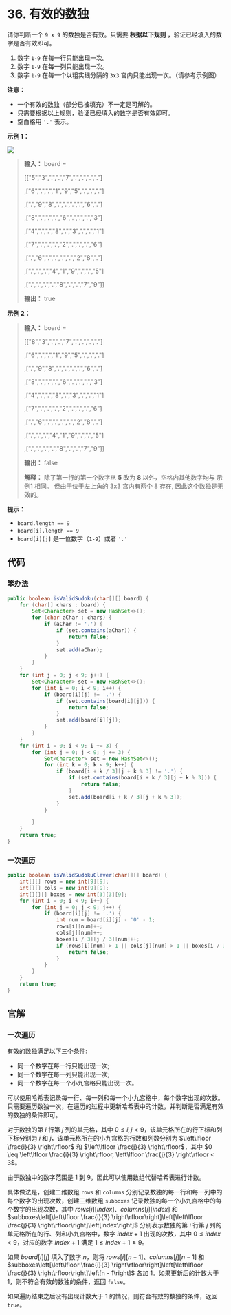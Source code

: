 # 36. 有效的数独

请你判断一个 `9 x 9` 的数独是否有效。只需要 **根据以下规则**  ，验证已经填入的数字是否有效即可。

1.  数字 `1-9` 在每一行只能出现一次。
2.  数字 `1-9` 在每一列只能出现一次。
3.  数字 `1-9` 在每一个以粗实线分隔的 `3x3` 宫内只能出现一次。（请参考示例图）

**注意：** 

*   一个有效的数独（部分已被填充）不一定是可解的。
*   只需要根据以上规则，验证已经填入的数字是否有效即可。
*   空白格用 `'.'` 表示。

**示例 1：** 

![](http://public.file.lvshuhuai.cn/images\250px-sudoku-by-l2g-20050714svg.png)
> **输入：** board = 
>
> \[\["5","3","\.","\.","7","\.","\.","\.","\."]
>
> ,\["6","\.","\.","1","9","5","\.","\.","\."]
>
> ,\["\.","9","8","\.","\.","\.","\.","6","\."]
>
> ,\["8","\.","\.","\.","6","\.","\.","\.","3"]
>
> ,\["4","\.","\.","8","\.","3","\.","\.","1"]
>
> ,\["7","\.","\.","\.","2","\.","\.","\.","6"]
>
> ,\["\.","6","\.","\.","\.","\.","2","8","\."]
>
> ,\["\.","\.","\.","4","1","9","\.","\.","5"]
>
> ,\["\.","\.","\.","\.","8","\.","\.","7","9"]]
>
> **输出：** true

**示例 2：** 

> **输入：** board = 
>
> \[\["8","3","\.","\.","7","\.","\.","\.","\."]
>
> ,\["6","\.","\.","1","9","5","\.","\.","\."]
>
> ,\["\.","9","8","\.","\.","\.","\.","6","\."]
>
> ,\["8","\.","\.","\.","6","\.","\.","\.","3"]
>
> ,\["4","\.","\.","8","\.","3","\.","\.","1"]
>
> ,\["7","\.","\.","\.","2","\.","\.","\.","6"]
>
> ,\["\.","6","\.","\.","\.","\.","2","8","\."]
>
> ,\["\.","\.","\.","4","1","9","\.","\.","5"]
>
> ,\["\.","\.","\.","\.","8","\.","\.","7","9"]]
>
> **输出：** false
>
> **解释：** 除了第一行的第一个数字从 **5**  改为 **8**  以外，空格内其他数字均与 示例1 相同。 但由于位于左上角的 3x3 宫内有两个 8 存在, 因此这个数独是无效的。

**提示：** 

*   `board.length == 9`
*   `board[i].length == 9`
*   `board[i][j]` 是一位数字（`1-9`）或者 `'.'`

## 代码

### 笨办法

```java
public boolean isValidSudoku(char[][] board) {
    for (char[] chars : board) {
        Set<Character> set = new HashSet<>();
        for (char aChar : chars) {
            if (aChar != '.') {
                if (set.contains(aChar)) {
                    return false;
                }
                set.add(aChar);
            }
        }
    }
    for (int j = 0; j < 9; j++) {
        Set<Character> set = new HashSet<>();
        for (int i = 0; i < 9; i++) {
            if (board[i][j] != '.') {
                if (set.contains(board[i][j])) {
                    return false;
                }
                set.add(board[i][j]);
            }
        }
    }
    for (int i = 0; i < 9; i += 3) {
        for (int j = 0; j < 9; j += 3) {
            Set<Character> set = new HashSet<>();
            for (int k = 0; k < 9; k++) {
                if (board[i + k / 3][j + k % 3] != '.') {
                    if (set.contains(board[i + k / 3][j + k % 3])) {
                        return false;
                    }
                    set.add(board[i + k / 3][j + k % 3]);
                }
            }

        }
    }
    return true;
}
```

### 一次遍历

```java
public boolean isValidSudokuClever(char[][] board) {
    int[][] rows = new int[9][9];
    int[][] cols = new int[9][9];
    int[][][] boxes = new int[3][3][9];
    for (int i = 0; i < 9; i++) {
        for (int j = 0; j < 9; j++) {
            if (board[i][j] != '.') {
                int num = board[i][j] - '0' - 1;
                rows[i][num]++;
                cols[j][num]++;
                boxes[i / 3][j / 3][num]++;
                if (rows[i][num] > 1 || cols[j][num] > 1 || boxes[i / 3][j / 3][num] > 1) {
                    return false;
                }
            }
        }
    }
    return true;
}
```

## 官解

### 一次遍历

有效的数独满足以下三个条件:

- 同一个数字在每一行只能出现一次;
- 同一个数字在每一列只能出现一次;
- 同一个数字在每一个小九宫格只能出现一次。

可以使用哈希表记录每一行、每一列和每一个小九宫格中，每个数字出现的次数。只需要遍历数独一次，在遍历的过程中更新哈希表中的计数，并判断是否满足有效的数独的条件即可。

对于数独的第 $i$ 行第 $j$ 列的单元格，其中 $0 \leq i, j < 9$，该单元格所在的行下标和列下标分别为 $i$ 和 $j$，该单元格所在的小九宫格的行数和列数分别为 $\left\lfloor \frac{i}{3} \right\rfloor$ 和 $\left\lfloor \frac{j}{3} \right\rfloor$，其中 $0 \leq \left\lfloor \frac{i}{3} \right\rfloor, \left\lfloor \frac{j}{3} \right\rfloor < 3$。

由于数独中的数字范围是 1 到 9，因此可以使用数组代替哈希表进行计数。

具体做法是，创建二维数组 `rows` 和 `columns` 分别记录数独的每一行和每一列中的每个数字的出现次数，创建三维数组 `subboxes` 记录数独的每一个小九宫格中的每个数字的出现次数，其中 $rows[i][index]$、$columns[j][index]$ 和 $subboxes\left[\left\lfloor \frac{i}{3} \right\rfloor\right]\left[\left\lfloor \frac{j}{3} \right\rfloor\right]\left[index\right]$ 分别表示数独的第 $i$ 行第 $j$ 列的单元格所在的行、列和小九宫格中，数字 $index + 1$ 出现的次数，其中 $0 \leq index < 9$，对应的数字 $index + 1$ 满足 $1 \leq index + 1 \leq 9$。

如果 $board[i][j]$ 填入了数字 $n$，则将 $rows[i][n - 1]$、$columns[j][n - 1]$ 和 $subboxes\left[\left\lfloor \frac{i}{3} \right\rfloor\right]\left[\left\lfloor \frac{j}{3} \right\rfloor\right]\left[n - 1\right]$ 各加 1。如果更新后的计数大于 1，则不符合有效的数独的条件，返回 `false`。

如果遍历结束之后没有出现计数大于 1 的情况，则符合有效的数独的条件，返回 `true`。